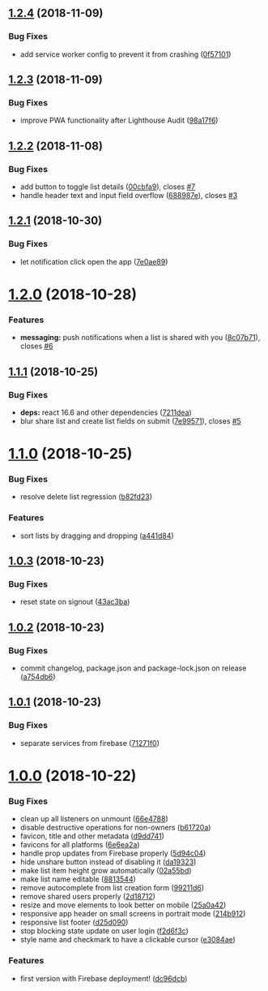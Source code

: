 ## [1.2.4](https://github.com/helleroy/shoppinglist/compare/v1.2.3...v1.2.4) (2018-11-09)


### Bug Fixes

* add service worker config to prevent it from crashing ([0f57101](https://github.com/helleroy/shoppinglist/commit/0f57101))

## [1.2.3](https://github.com/helleroy/shoppinglist/compare/v1.2.2...v1.2.3) (2018-11-09)


### Bug Fixes

* improve PWA functionality after Lighthouse Audit ([98a17f6](https://github.com/helleroy/shoppinglist/commit/98a17f6))

## [1.2.2](https://github.com/helleroy/shoppinglist/compare/v1.2.1...v1.2.2) (2018-11-08)


### Bug Fixes

* add button to toggle list details ([00cbfa9](https://github.com/helleroy/shoppinglist/commit/00cbfa9)), closes [#7](https://github.com/helleroy/shoppinglist/issues/7)
* handle header text and input field overflow ([688987e](https://github.com/helleroy/shoppinglist/commit/688987e)), closes [#3](https://github.com/helleroy/shoppinglist/issues/3)

## [1.2.1](https://github.com/helleroy/shoppinglist/compare/v1.2.0...v1.2.1) (2018-10-30)


### Bug Fixes

* let notification click open the app ([7e0ae89](https://github.com/helleroy/shoppinglist/commit/7e0ae89))

# [1.2.0](https://github.com/helleroy/shoppinglist/compare/v1.1.1...v1.2.0) (2018-10-28)


### Features

* **messaging:** push notifications when a list is shared with you ([8c07b71](https://github.com/helleroy/shoppinglist/commit/8c07b71)), closes [#6](https://github.com/helleroy/shoppinglist/issues/6)

## [1.1.1](https://github.com/helleroy/shoppinglist/compare/v1.1.0...v1.1.1) (2018-10-25)


### Bug Fixes

* **deps:** react 16.6 and other dependencies ([7211dea](https://github.com/helleroy/shoppinglist/commit/7211dea))
* blur share list and create list fields on submit ([7e99571](https://github.com/helleroy/shoppinglist/commit/7e99571)), closes [#5](https://github.com/helleroy/shoppinglist/issues/5)

# [1.1.0](https://github.com/helleroy/shoppinglist/compare/v1.0.3...v1.1.0) (2018-10-25)


### Bug Fixes

* resolve delete list regression ([b82fd23](https://github.com/helleroy/shoppinglist/commit/b82fd23))


### Features

* sort lists by dragging and dropping ([a441d84](https://github.com/helleroy/shoppinglist/commit/a441d84))

## [1.0.3](https://github.com/helleroy/shoppinglist/compare/v1.0.2...v1.0.3) (2018-10-23)


### Bug Fixes

* reset state on signout ([43ac3ba](https://github.com/helleroy/shoppinglist/commit/43ac3ba))

## [1.0.2](https://github.com/helleroy/shoppinglist/compare/v1.0.1...v1.0.2) (2018-10-23)

### Bug Fixes

- commit changelog, package.json and package-lock.json on release ([a754db6](https://github.com/helleroy/shoppinglist/commit/a754db6))

## [1.0.1](https://github.com/helleroy/shoppinglist/compare/v1.0.0...v1.0.1) (2018-10-23)

### Bug Fixes

- separate services from firebase ([71271f0](https://github.com/helleroy/shoppinglist/commit/71271f0))

# [1.0.0](https://github.com/helleroy/shoppinglist/tree/v1.0.0) (2018-10-22)

### Bug Fixes

- clean up all listeners on unmount ([66e4788](https://github.com/helleroy/shoppinglist/commit/66e4788))
- disable destructive operations for non-owners ([b61720a](https://github.com/helleroy/shoppinglist/commit/b61720a))
- favicon, title and other metadata ([d9dd741](https://github.com/helleroy/shoppinglist/commit/d9dd741))
- favicons for all platforms ([6e6ea2a](https://github.com/helleroy/shoppinglist/commit/6e6ea2a))
- handle prop updates from Firebase properly ([5d94c04](https://github.com/helleroy/shoppinglist/commit/5d94c04))
- hide unshare button instead of disabling it ([da19323](https://github.com/helleroy/shoppinglist/commit/da19323))
- make list item height grow automatically ([02a55bd](https://github.com/helleroy/shoppinglist/commit/02a55bd))
- make list name editable ([8813544](https://github.com/helleroy/shoppinglist/commit/8813544))
- remove autocomplete from list creation form ([99211d6](https://github.com/helleroy/shoppinglist/commit/99211d6))
- remove shared users properly ([2d18712](https://github.com/helleroy/shoppinglist/commit/2d18712))
- resize and move elements to look better on mobile ([25a0a42](https://github.com/helleroy/shoppinglist/commit/25a0a42))
- responsive app header on small screens in portrait mode ([214b912](https://github.com/helleroy/shoppinglist/commit/214b912))
- responsive list footer ([d25d090](https://github.com/helleroy/shoppinglist/commit/d25d090))
- stop blocking state update on user login ([f2d6f3c](https://github.com/helleroy/shoppinglist/commit/f2d6f3c))
- style name and checkmark to have a clickable cursor ([e3084ae](https://github.com/helleroy/shoppinglist/commit/e3084ae))

### Features

- first version with Firebase deployment! ([dc96dcb](https://github.com/helleroy/shoppinglist/commit/dc96dcb))
